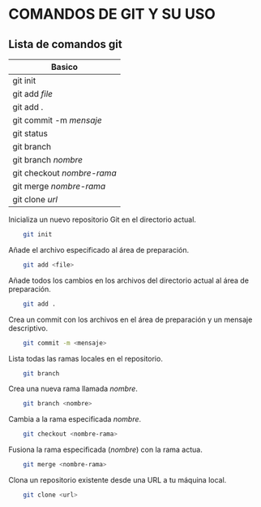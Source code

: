 COMANDOS DE GIT Y SU USO
========================

Lista de comandos git
----------------------

| Basico | 
| ------ | 
| git init | 
| git add *file* | 
| git add . | 
| git commit -m *mensaje* | 
| git status | 
| git branch | 
| git branch *nombre* |
| git checkout *nombre-rama* |
| git merge *nombre-rama* |
| git clone *url* | 



Inicializa un nuevo repositorio Git en el directorio actual.

```bash
    git init 
```

Añade el archivo especificado al área de preparación.

```bash
    git add <file>
```

Añade todos los cambios en los archivos del directorio actual al área de preparación.

```bash
    git add .
```

Crea un commit con los archivos en el área de preparación y un mensaje descriptivo.

```bash
    git commit -m <mensaje>
```

Lista todas las ramas locales en el repositorio.

```bash
    git branch
```

Crea una nueva rama llamada *nombre*.

```bash
    git branch <nombre>
```

Cambia a la rama especificada *nombre*.

```bash
    git checkout <nombre-rama>
```

Fusiona la rama especificada (*nombre*) con la rama actua.

```bash
    git merge <nombre-rama>
```

Clona un repositorio existente desde una URL a tu máquina local.

```bash
    git clone <url>
```

